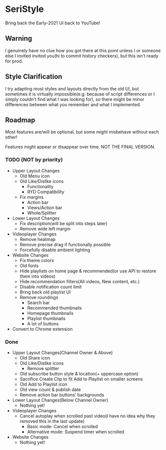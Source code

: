 # SeriStyle
Bring back the Early-2021 UI back to YouTube!

## Warning
I genuinely have no clue how you got there at this point unless I or someone else I invited invited you(hi to commit history checkers), but this isn't ready for prod.

## Style Clarification
I try adapting most styles and layouts directly from the old UI, but sometimes it is virtually impossible(e.g. because of script differences or I simply couldn't find what I was looking for), so there might be minor differences between what you remember and what I implemented.

## Roadmap
Most features are/will be optional, but some might misbehave without each other!

Features might appear or disappear over time, NOT THE FINAL VERSION.
### TODO (NOT by priority)
- Upper Layout Changes
  - Old Menu icon
  - Old Like/Dislike icons
    - Functionality
    - RYD Compatibility
  - Fix margins
    - Action bar
    - Views/Action bar
    - Whole/Splitter
- Lower Layout Changes
  - Fix description(will be split into steps later)
  - Remove wide left margin
- Videoplayer Changes
  - Remove heatmap
  - Remove precise drag if functionally possible
  - Forcefully disable ambient lighting
- Website Changes
  - Fix theme colors
  - Old fonts
  - Hide playlists on home page & recommended(or use API to restore them into videos)
  - Hide recommendation filters(All videos, New content, etc.)
  - Disable notification count limit
  - Bring back old playlist UI
  - Remove roundings
    - Search bar
    - Recommended thumbnails
    - Homepage thumbnails
    - Playlist thumbnails
    - A lot of buttons
- Convert to Chrome extension
### Done
- Upper Layout Changes(Channel Owner & Above)
  - Old Share icon
  - Old Like/Dislike icons
    - Remove splitter
  - Old subscribe button style & location(+ uppercase option)
  - Sacrifice Create Clip to fit Add to Playlist on smaller screens
  - Old Add to Playlist icon
  - Old view count & publish date
  - Remove action bar buttons' backgrounds
- Lower Layout Changes(Below Channel Owner)
  - Nothing yet!
- Videoplayer Changes
  - Cancel autoplay when scrolled past video(I have no idea why they removed this in the last update)
    - Basic mode: Cancel when scrolled
    - Alternative mode: Suspend timer when scrolled
- Website Changes
  - Nothing yet!

